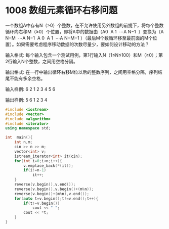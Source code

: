 # 1008 数组元素循环右移问题

一个数组A中存有N（>0）个整数，在不允许使用另外数组的前提下，将每个整数循环向右移M（≥0）个位置，即将A中的数据由（A
​0
​​ A
​1
​​ ⋯A
​N−1
​​ ）变换为（A
​N−M
​​ ⋯A
​N−1
​​ A
​0
​​ A
​1
​​ ⋯A
​N−M−1
​​ ）（最后M个数循环移至最前面的M个位置）。如果需要考虑程序移动数据的次数尽量少，要如何设计移动的方法？

输入格式:
每个输入包含一个测试用例，第1行输入N（1≤N≤100）和M（≥0）；第2行输入N个整数，之间用空格分隔。

输出格式:
在一行中输出循环右移M位以后的整数序列，之间用空格分隔，序列结尾不能有多余空格。

输入样例:
6 2
1 2 3 4 5 6

      
    
输出样例:
5 6 1 2 3 4

```cpp
#include <iostream>
#include <vector>
#include <algorithm>
#include <iterator>
using namespace std;

int  main(){
    int n,m;
    cin >> n >> m;
    vector<int> v;
    istream_iterator<int> it(cin);
    for(int i=0;i<n;i++){
        v.emplace_back(*(it));
        if(i!=n-1)
            it++;
    }
    reverse(v.begin(),v.end());
    reverse(v.begin(),v.begin()+(m%n));
    reverse(v.begin()+(m%n),v.end());
    for(auto t=v.begin();t!=v.end();t++){
        if(t!=v.begin())
            cout << " ";
        cout << *t;
    }
}
```